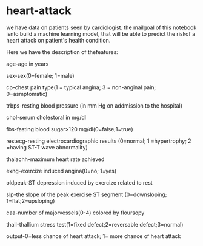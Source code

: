 # heart-attack
we have data on patients seen by cardiologist.  the mailgoal of this notebook isnto build 
a machine learning model, that will be able to predict the  riskof a heart attack on  patient's
health condition.

Here we have the description of thefeatures:

age-age in years

sex-sex(0=female; 1=male)

cp-chest pain type(1 = typical angina; 3 = non-anginal pain; 0=asmptomatic)

trbps-resting blood pressure (in mm Hg on addmission to the hospital)

chol-serum cholestoral in mg/dl

fbs-fasting blood sugar>120 mg/dl(0=false;1=true)

restecg-resting electrocardiographic results (0=normal; 1 =hypertrophy; 2 =having ST-T wave abnormality)

thalachh-maximum heart rate achieved

exng-exercize induced angina(0=no; 1=yes)

oldpeak-ST depression induced by exercize related to rest

slp-the slope of the peak exercise ST segment (0=downsloping; 1=flat;2=upsloping)

caa-number of majorvessels(0-4) colored by floursopy

thall-thallium stress test(1=fixed defect;2=reversable defect;3=normal)

output-0=less chance of heart attack; 1= more  chance of heart attack
